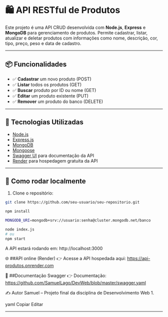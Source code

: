 # 🛍️ API RESTful de Produtos

Este projeto é uma API CRUD desenvolvida com **Node.js**, **Express** e **MongoDB** para gerenciamento de produtos. Permite cadastrar, listar, atualizar e deletar produtos com informações como nome, descrição, cor, tipo, preço, peso e data de cadastro.

---

## 📦 Funcionalidades

- ✅ **Cadastrar** um novo produto (POST)
- ✅ **Listar** todos os produtos (GET)
- ✅ **Buscar** produto por ID ou nome (GET)
- ✅ **Editar** um produto existente (PUT)
- ✅ **Remover** um produto do banco (DELETE)

---

## 🚀 Tecnologias Utilizadas

- [Node.js](https://nodejs.org/)
- [Express.js](https://expressjs.com/)
- [MongoDB](https://www.mongodb.com/)
- [Mongoose](https://mongoosejs.com/)
- [Swagger UI](https://swagger.io/tools/swagger-ui/) para documentação da API
- [Render](https://render.com) para hospedagem gratuita da API

---

## 🔧 Como rodar localmente

1. Clone o repositório:
```bash
git clone https://github.com/seu-usuario/seu-repositorio.git

npm install

MONGODB_URI=mongodb+srv://usuario:senha@cluster.mongodb.net/banco

node index.js
# ou
npm start

```
A API estará rodando em: http://localhost:3000

🌐 ##API online (Render)
👉 Acesse a API hospedada aqui:
https://api-produtos.onrender.com

📄 ##Documentação Swagger
👉 Documentação:
https://github.com/SamuelLago/DevWeb/blob/master/swagger.yaml

✍️ Autor
Samuel – Projeto final da disciplina de Desenvolvimento Web 1.

yaml
Copiar
Editar

---
